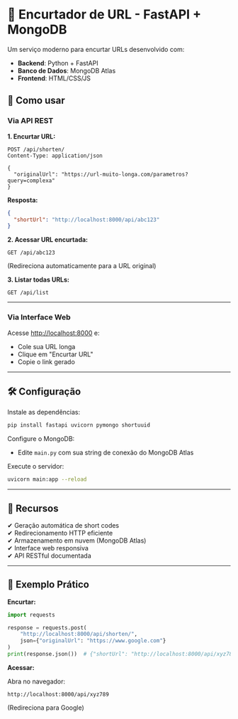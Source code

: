 # 🔗 Encurtador de URL - FastAPI + MongoDB

Um serviço moderno para encurtar URLs desenvolvido com:

- **Backend**: Python + FastAPI
- **Banco de Dados**: MongoDB Atlas
- **Frontend**: HTML/CSS/JS

## 🚀 Como usar

### Via API REST

**1. Encurtar URL:**
```http
POST /api/shorten/
Content-Type: application/json

{
  "originalUrl": "https://url-muito-longa.com/parametros?query=complexa"
}
```
**Resposta:**
```json
{
  "shortUrl": "http://localhost:8000/api/abc123"
}
```

**2. Acessar URL encurtada:**
```http
GET /api/abc123
```
(Redireciona automaticamente para a URL original)

**3. Listar todas URLs:**
```http
GET /api/list
```

---

### Via Interface Web

Acesse [http://localhost:8000](http://localhost:8000) e:

- Cole sua URL longa
- Clique em "Encurtar URL"
- Copie o link gerado

---

## 🛠️ Configuração

Instale as dependências:
```bash
pip install fastapi uvicorn pymongo shortuuid
```

Configure o MongoDB:
- Edite `main.py` com sua string de conexão do MongoDB Atlas

Execute o servidor:
```bash
uvicorn main:app --reload
```

---

## 🌟 Recursos

✔ Geração automática de short codes  
✔ Redirecionamento HTTP eficiente  
✔ Armazenamento em nuvem (MongoDB Atlas)  
✔ Interface web responsiva  
✔ API RESTful documentada  

---

## 📌 Exemplo Prático

**Encurtar:**
```python
import requests

response = requests.post(
    "http://localhost:8000/api/shorten/",
    json={"originalUrl": "https://www.google.com"}
)
print(response.json())  # {"shortUrl": "http://localhost:8000/api/xyz789"}
```

**Acessar:**

Abra no navegador:
```
http://localhost:8000/api/xyz789
```
(Redireciona para Google)
